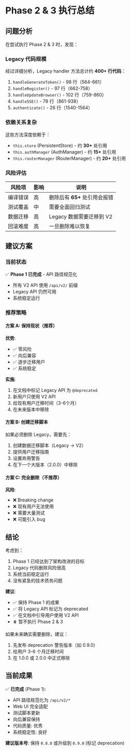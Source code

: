 # Phase 2 & 3 执行总结

## 问题分析

在尝试执行 Phase 2 & 3 时，发现：

### Legacy 代码规模
经过详细分析，Legacy handler 方法总计约 **400+ 行代码**：

1. `handleGenerateToken()` - 98 行（564-661）
2. `handleRegister()` - 97 行（662-758）
3. `handleUpdateBrowser()` - 102 行（759-860）
4. `handleSSE()` - 78 行（861-938）
5. `authenticate()` - 26 行（1540-1564）

### 依赖关系复杂
这些方法深度依赖于：
- `this.store` (PersistentStore) - 约 **30+** 处引用
- `this.authManager` (AuthManager) - 约 **15+** 处引用
- `this.routerManager` (RouterManager) - 约 **20+** 处引用

### 风险评估

| 风险项 | 影响 | 说明 |
|--------|------|------|
| 编译错误 | 高 | 删除后有 **65+** 处引用会报错 |
| 测试覆盖 | 中 | 需要全面回归测试 |
| 数据迁移 | 高 | Legacy 数据需要迁移到 V2 |
| 回滚难度 | 高 | 一旦删除难以恢复 |

## 建议方案

### 当前状态
✅ **Phase 1 已完成** - API 路径规范化
- 所有 V2 API 使用 `/api/v2/` 前缀
- Legacy API 仍然可用
- 系统稳定运行

### 推荐策略

#### 方案 A: 保持现状（推荐）
**优势**:
- ✅ 零风险
- ✅ 向后兼容
- ✅ 逐步迁移用户
- ✅ 系统稳定

**实施**:
1. 在文档中标记 Legacy API 为 `@deprecated`
2. 新用户只使用 V2 API
3. 给现有用户迁移时间（3-6个月）
4. 在未来版本中移除

#### 方案 B: 创建迁移脚本
如果必须删除 Legacy，需要先：
1. 创建数据迁移脚本（Legacy → V2）
2. 提供用户迁移指南
3. 设置弃用警告
4. 在下一个大版本（2.0.0）中移除

#### 方案 C: 完全删除（不推荐）
**风险**:
- ❌ Breaking change
- ❌ 现有用户无法使用
- ❌ 需要大量测试
- ❌ 可能引入 bug

## 结论

考虑到：
1. Phase 1 已经达到了架构改进的目标
2. Legacy 代码删除风险很高
3. 系统当前稳定运行
4. 没有紧急的技术债务问题

**建议**: 
- ✅ 保持 Phase 1 的成果
- ✅ 将 Legacy API 标记为 deprecated
- ✅ 在文档中引导用户使用 V2 API
- ⏸️ 暂不执行 Phase 2 & 3

如果未来确实需要删除，建议：
1. 先发布 deprecation 警告版本（如 0.9.0）
2. 给用户 3-6 个月迁移时间
3. 在 1.0.0 或 2.0.0 中正式移除

## 当前成果

✅ **已完成** (Phase 1):
- API 路径规范化为 `/api/v2/*`
- Web UI 完全适配
- 测试脚本更新
- 向后兼容保持
- 代码质量: 优秀
- 系统稳定性: 良好

**建议版本号**: 保持 `0.8.8` 或升级到 `0.9.0` (标记 deprecation)
